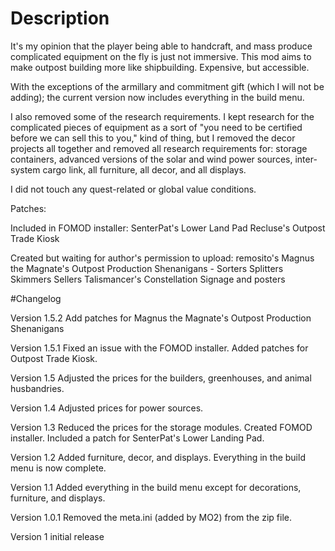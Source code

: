# Description

It's my opinion that the player being able to handcraft, and mass produce complicated equipment on the fly is just not immersive. This mod aims to make outpost building more like shipbuilding. Expensive, but accessible.

With the exceptions of the armillary and commitment gift (which I will not be adding); the current version now includes everything in the build menu.

I also removed some of the research requirements. I kept research for the complicated pieces of equipment as a sort of "you need to be certified before we can sell this to you," kind of thing, but I removed the decor projects all together and removed all research requirements for:
storage containers,
advanced versions of the solar and wind power sources,
inter-system cargo link,
all furniture,
all decor,
and all displays.


I did not touch any quest-related or global value conditions.

Patches:

Included in FOMOD installer:
SenterPat's Lower Land Pad
Recluse's Outpost Trade Kiosk

Created but waiting for author's permission to upload:
remosito's Magnus the Magnate's Outpost Production Shenanigans - Sorters Splitters Skimmers Sellers
Talismancer's Constellation Signage and posters

#Changelog

Version 1.5.2
Add patches for Magnus the Magnate's Outpost Production Shenanigans

Version 1.5.1
Fixed an issue with the FOMOD installer.
Added patches for Outpost Trade Kiosk.

Version 1.5
Adjusted the prices for the builders, greenhouses, and animal husbandries.

Version 1.4
Adjusted prices for power sources.

Version 1.3
Reduced the prices for the storage modules.
Created FOMOD installer.
Included a patch for SenterPat's Lower Landing Pad.

Version 1.2
Added furniture, decor, and displays. Everything in the build menu is now complete.

Version 1.1
Added everything in the build menu except for decorations, furniture, and displays.

Version 1.0.1
Removed the meta.ini (added by MO2) from the zip file.

Version 1
initial release
